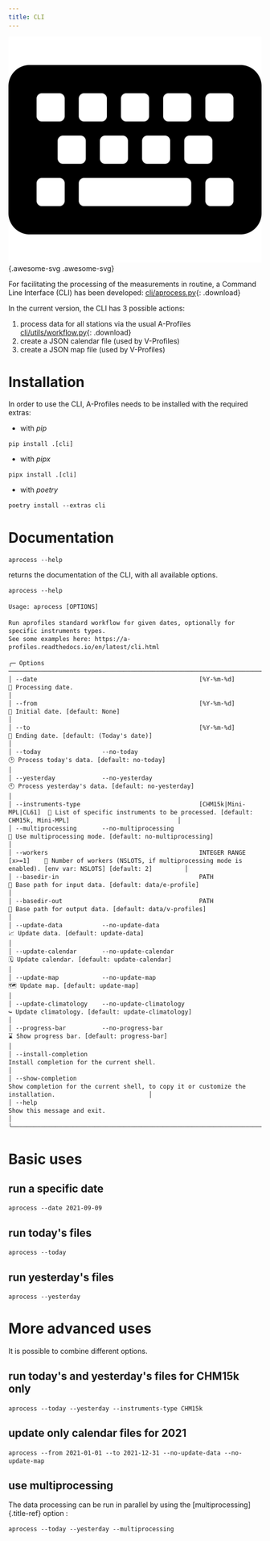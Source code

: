 ```yaml
---
title: CLI
---
```


![image](assets/images/keyboard-solid.svg){.awesome-svg .awesome-svg}

For facilitating the processing of the measurements in routine, a
Command Line Interface (CLI) has been developed:
[cli/aprocess.py](../aprofiles/cli/aprocess.py){: .download}

In the current version, the CLI has 3 possible actions:

1.  process data for all stations via the usual A-Profiles [cli/utils/workflow.py](../aprofiles/cli/utils/workflow.py){: .download}
2.  create a JSON calendar file (used by V-Profiles)
3.  create a JSON map file (used by V-Profiles)

Installation
============

In order to use the CLI, A-Profiles needs to be installed with the
required extras:

-   with *pip*

``` {.}
pip install .[cli]
```

-   with *pipx*

``` {.}
pipx install .[cli]
```

-   with *poetry*

``` {.}
poetry install --extras cli
```

Documentation
=============

    aprocess --help

returns the documentation of the CLI, with all available options.

``` {.console}
aprocess --help

Usage: aprocess [OPTIONS]                                                                                                                                    

Run aprofiles standard workflow for given dates, optionally for specific instruments types.                                                                  
See some examples here: https://a-profiles.readthedocs.io/en/latest/cli.html                                                                                 

╭─ Options ────────────────────────────────────────────────────────────────────────────────────────────────────────────────────────────────────────────────────────────────────────────╮
│ --date                                             [%Y-%m-%d]              📅 Processing date.                                                                                       │
│ --from                                             [%Y-%m-%d]              📅 Initial date. [default: None]                                                                          │
│ --to                                               [%Y-%m-%d]              📅 Ending date. [default: (Today's date)]                                                                 │
│ --today                 --no-today                                         🕑 Process today's data. [default: no-today]                                                              │
│ --yesterday             --no-yesterday                                     🕙 Process yesterday's data. [default: no-yesterday]                                                      │
│ --instruments-type                                 [CHM15k|Mini-MPL|CL61]  📗 List of specific instruments to be processed. [default: CHM15k, Mini-MPL]                              │
│ --multiprocessing       --no-multiprocessing                               🚀 Use multiprocessing mode. [default: no-multiprocessing]                                                │
│ --workers                                          INTEGER RANGE [x>=1]    👷 Number of workers (NSLOTS, if multiprocessing mode is enabled). [env var: NSLOTS] [default: 2]         │
│ --basedir-in                                       PATH                    📂 Base path for input data. [default: data/e-profile]                                                    │
│ --basedir-out                                      PATH                    📂 Base path for output data. [default: data/v-profiles]                                                  │
│ --update-data           --no-update-data                                   📈 Update data. [default: update-data]                                                                    │
│ --update-calendar       --no-update-calendar                               🗓️ Update calendar. [default: update-calendar]                                                            │
│ --update-map            --no-update-map                                    🗺️ Update map. [default: update-map]                                                                      │
│ --update-climatology    --no-update-climatology                            ↪️ Update climatology. [default: update-climatology]                                                       │
│ --progress-bar          --no-progress-bar                                  ⌛ Show progress bar. [default: progress-bar]                                                             │
│ --install-completion                                                       Install completion for the current shell.                                                                 │
│ --show-completion                                                          Show completion for the current shell, to copy it or customize the installation.                          │
│ --help                                                                     Show this message and exit.                                                                               │
╰──────────────────────────────────────────────────────────────────────────────────────────────────────────────────────────────────────────────────────────────────────────────────────╯
```

Basic uses
==========

run a specific date
-------------------

    aprocess --date 2021-09-09

run today\'s files
------------------

    aprocess --today

run yesterday\'s files
----------------------

    aprocess --yesterday

More advanced uses
==================

It is possible to combine different options.

run today\'s and yesterday\'s files for CHM15k only
---------------------------------------------------

    aprocess --today --yesterday --instruments-type CHM15k

update only calendar files for 2021
-----------------------------------

    aprocess --from 2021-01-01 --to 2021-12-31 --no-update-data --no-update-map

use multiprocessing
-------------------

The data processing can be run in parallel by using the
[multiprocessing]{.title-ref} option :

    aprocess --today --yesterday --multiprocessing
